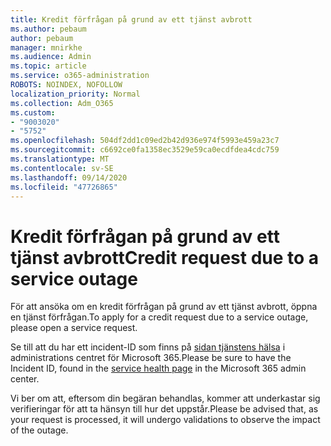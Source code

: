 ```yaml
---
title: Kredit förfrågan på grund av ett tjänst avbrott
ms.author: pebaum
author: pebaum
manager: mnirkhe
ms.audience: Admin
ms.topic: article
ms.service: o365-administration
ROBOTS: NOINDEX, NOFOLLOW
localization_priority: Normal
ms.collection: Adm_O365
ms.custom:
- "9003020"
- "5752"
ms.openlocfilehash: 504df2dd1c09ed2b42d936e974f5993e459a23c7
ms.sourcegitcommit: c6692ce0fa1358ec3529e59ca0ecdfdea4cdc759
ms.translationtype: MT
ms.contentlocale: sv-SE
ms.lasthandoff: 09/14/2020
ms.locfileid: "47726865"
---
```

# <a name="credit-request-due-to-a-service-outage"></a><span data-ttu-id="e345e-102">Kredit förfrågan på grund av ett tjänst avbrott</span><span class="sxs-lookup"><span data-stu-id="e345e-102">Credit request due to a service outage</span></span>

<span data-ttu-id="e345e-103">För att ansöka om en kredit förfrågan på grund av ett tjänst avbrott, öppna en tjänst förfrågan.</span><span class="sxs-lookup"><span data-stu-id="e345e-103">To apply for a credit request due to a service outage, please open a service request.</span></span>

<span data-ttu-id="e345e-104">Se till att du har ett incident-ID som finns på [sidan tjänstens hälsa](https://docs.microsoft.com/office365/enterprise/view-service-health) i administrations centret för Microsoft 365.</span><span class="sxs-lookup"><span data-stu-id="e345e-104">Please be sure to have the Incident ID, found in the [service health page](https://docs.microsoft.com/office365/enterprise/view-service-health) in the Microsoft 365 admin center.</span></span>

<span data-ttu-id="e345e-105">Vi ber om att, eftersom din begäran behandlas, kommer att underkastar sig verifieringar för att ta hänsyn till hur det uppstår.</span><span class="sxs-lookup"><span data-stu-id="e345e-105">Please be advised that, as your request is processed, it will undergo validations to observe the impact of the outage.</span></span>
